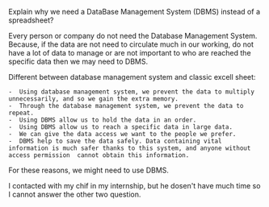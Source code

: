 
Explain why we need a DataBase Management System (DBMS) instead of a spreadsheet?

Every person or company do not need the Database Management System. Because, if the data are not need to circulate much in our working, do not have a lot of data to manage or are not important to who are reached the specific data then we may need to DBMS.

 Different between database management system and classic excell sheet:

    -  Using database management system, we prevent the data to multiply unnecessarily, and so we gain the extra memory.
    -  Through the database management system, we prevent the data to repeat.
    -  Using DBMS allow us to hold the data in an order.
    -  Using DBMS allow us to reach a specific data in large data.
    -  We can give the data access we want to the people we prefer.
    -  DBMS help to save the data safely. Data containing vital information is much safer thanks to this system, and anyone without access permission  cannot obtain this information.

 For these reasons, we might need to use DBMS.

I contacted with my chif in my internship, but he dosen't have much time so  I cannot answer the other two question.
